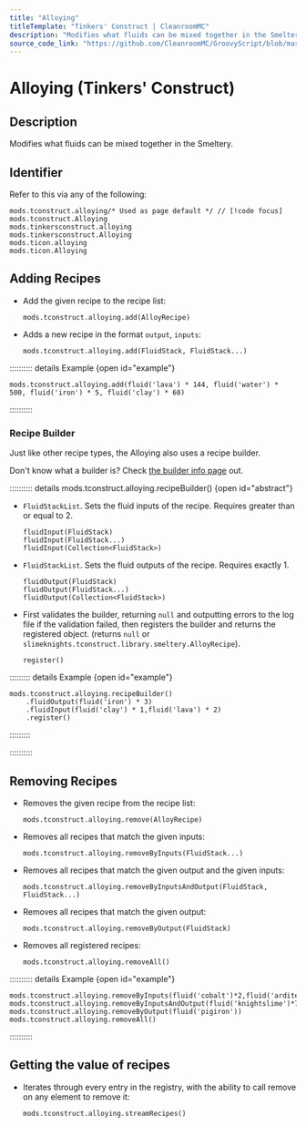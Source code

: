 ```yaml
---
title: "Alloying"
titleTemplate: "Tinkers' Construct | CleanroomMC"
description: "Modifies what fluids can be mixed together in the Smeltery."
source_code_link: "https://github.com/CleanroomMC/GroovyScript/blob/master/src/main/java/com/cleanroommc/groovyscript/compat/mods/tinkersconstruct/Alloying.java"
---
```


# Alloying (Tinkers' Construct)

## Description

Modifies what fluids can be mixed together in the Smeltery.

## Identifier

Refer to this via any of the following:

```groovy:no-line-numbers {1}
mods.tconstruct.alloying/* Used as page default */ // [!code focus]
mods.tconstruct.Alloying
mods.tinkersconstruct.alloying
mods.tinkersconstruct.Alloying
mods.ticon.alloying
mods.ticon.Alloying
```


## Adding Recipes

- Add the given recipe to the recipe list:

    ```groovy:no-line-numbers
    mods.tconstruct.alloying.add(AlloyRecipe)
    ```

- Adds a new recipe in the format `output`, `inputs`:

    ```groovy:no-line-numbers
    mods.tconstruct.alloying.add(FluidStack, FluidStack...)
    ```

:::::::::: details Example {open id="example"}
```groovy:no-line-numbers
mods.tconstruct.alloying.add(fluid('lava') * 144, fluid('water') * 500, fluid('iron') * 5, fluid('clay') * 60)
```

::::::::::

### Recipe Builder

Just like other recipe types, the Alloying also uses a recipe builder.

Don't know what a builder is? Check [the builder info page](../../getting_started/builder.md) out.

:::::::::: details mods.tconstruct.alloying.recipeBuilder() {open id="abstract"}
- `FluidStackList`. Sets the fluid inputs of the recipe. Requires greater than or equal to 2.

    ```groovy:no-line-numbers
    fluidInput(FluidStack)
    fluidInput(FluidStack...)
    fluidInput(Collection<FluidStack>)
    ```

- `FluidStackList`. Sets the fluid outputs of the recipe. Requires exactly 1.

    ```groovy:no-line-numbers
    fluidOutput(FluidStack)
    fluidOutput(FluidStack...)
    fluidOutput(Collection<FluidStack>)
    ```

- First validates the builder, returning `null` and outputting errors to the log file if the validation failed, then registers the builder and returns the registered object. (returns `null` or `slimeknights.tconstruct.library.smeltery.AlloyRecipe`).

    ```groovy:no-line-numbers
    register()
    ```

::::::::: details Example {open id="example"}
```groovy:no-line-numbers
mods.tconstruct.alloying.recipeBuilder()
    .fluidOutput(fluid('iron') * 3)
    .fluidInput(fluid('clay') * 1,fluid('lava') * 2)
    .register()
```

:::::::::

::::::::::

## Removing Recipes

- Removes the given recipe from the recipe list:

    ```groovy:no-line-numbers
    mods.tconstruct.alloying.remove(AlloyRecipe)
    ```

- Removes all recipes that match the given inputs:

    ```groovy:no-line-numbers
    mods.tconstruct.alloying.removeByInputs(FluidStack...)
    ```

- Removes all recipes that match the given output and the given inputs:

    ```groovy:no-line-numbers
    mods.tconstruct.alloying.removeByInputsAndOutput(FluidStack, FluidStack...)
    ```

- Removes all recipes that match the given output:

    ```groovy:no-line-numbers
    mods.tconstruct.alloying.removeByOutput(FluidStack)
    ```

- Removes all registered recipes:

    ```groovy:no-line-numbers
    mods.tconstruct.alloying.removeAll()
    ```

:::::::::: details Example {open id="example"}
```groovy:no-line-numbers
mods.tconstruct.alloying.removeByInputs(fluid('cobalt')*2,fluid('ardite')*2)
mods.tconstruct.alloying.removeByInputsAndOutput(fluid('knightslime')*72,fluid('iron')*72,fluid('stone')*144,fluid('purpleslime')*125)
mods.tconstruct.alloying.removeByOutput(fluid('pigiron'))
mods.tconstruct.alloying.removeAll()
```

::::::::::

## Getting the value of recipes

- Iterates through every entry in the registry, with the ability to call remove on any element to remove it:

    ```groovy:no-line-numbers
    mods.tconstruct.alloying.streamRecipes()
    ```

